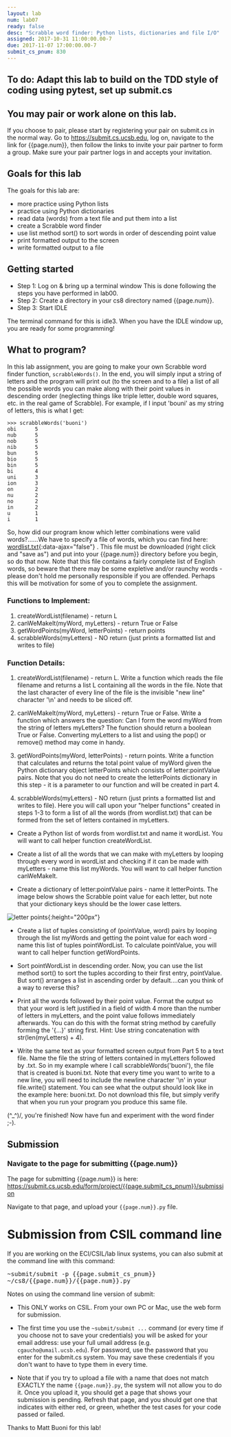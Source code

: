 ```yaml
---
layout: lab
num: lab07
ready: false
desc: "Scrabble word finder: Python lists, dictionaries and file I/O"
assigned: 2017-10-31 11:00:00.00-7
due: 2017-11-07 17:00:00.00-7
submit_cs_pnum: 830
---
```


## To do: Adapt this lab to build on the TDD style of coding using pytest, set up submit.cs

## You may pair or work alone on this lab.

If you choose to pair, please start by registering your pair on submit.cs in the normal way.  Go to 
<https://submit.cs.ucsb.edu>, log on, navigate to the link for {{page.num}}, then follow the links to invite your pair partner to form a group.   Make sure your pair partner logs in and accepts your invitation.

## Goals for this lab

The goals for this lab are:

* more practice using Python lists
* practice using Python dictionaries
* read data (words) from a text file and put them into a list
* create a Scrabble word finder
* use list method sort() to sort words in order of descending point value
* print formatted output to the screen
* write formatted output to a file

## Getting started


* Step 1: Log on & bring up a terminal window
This is done following the steps you have performed in lab00.
* Step 2: Create a directory in your cs8 directory named {{page.num}}. 
* Step 3: Start IDLE

The terminal command for this is idle3.  When you have the IDLE window up, you are ready for some programming! 

 
## What to program?

In this lab assignment, you are going to make your own Scrabble word finder function, `scrabbleWords()`.  In the end, you will simply input a string of letters and the program will print out (to the screen and to a file) a list of all the possible words you can make along with their point values in descending order (neglecting things like triple letter, double word squares, etc. in the real game of Scrabble).  For example, if I input 'bouni' as my string of letters, this is what I get:

```
>>> scrabbleWords('buoni')
obi      5
nub      5
nob      5
nib      5
bun      5
bio      5
bin      5
bi       4
uni      3
ion      3
on       2
nu       2
no       2
in       2
u        1
i        1
```

So, how did our program know which letter combinations were valid words?......We have to specify a file of words, which you can find here: [wordlist.txt](wordlist.txt){:data-ajax="false"} .  This file must be downloaded (right click and "save as") and put into your {{page.num}} directory before you begin, so do that now.  Note that this file contains a fairly complete list of English words, so beware that there may be some expletive and/or raunchy words - please don't hold me personally responsible if you are offended.  Perhaps this will be motivation for some of you to complete the assignment.  

 

### Functions to Implement:

1. createWordList(filename) - return L
2. canWeMakeIt(myWord, myLetters) - return True or False
3. getWordPoints(myWord, letterPoints) - return points
4. scrabbleWords(myLetters) - NO return (just prints a formatted list and writes to file)

 

### Function Details:

1. createWordList(filename) - return L.  Write a function which reads the file filename and returns a list L containing all the words in the file.  Note that the last character of every line of the file is the invisible "new line" character '\n' and needs to be sliced off.

 

2. canWeMakeIt(myWord, myLetters) - return True or False.  Write a function which answers the question: Can I form the word myWord from the string of letters myLetters?  The function should return a boolean True or False.  Converting myLetters to a list and using the pop() or remove() method may come in handy.

 

3. getWordPoints(myWord, letterPoints) - return points.  Write a function that calculates and returns the total point value of myWord given the Python dictionary object letterPoints which consists of letter:pointValue pairs.  Note that you do not need to create the letterPoints dictionary in this step - it is a parameter to our function and will be created in part 4.

 

4. scrabbleWords(myLetters) - NO return (just prints a formatted list and writes to file).  Here you will call upon your "helper functions" created in steps 1-3 to form a list of all the words (from wordlist.txt) that can be formed from the set of letters contained in myLetters. 

* Create a Python list of words from wordlist.txt and name it wordList.  You will want to call helper function createWordList.

* Create a list of all the words that we can make with myLetters by looping through every word in wordList and checking if it can be made with myLetters - name this list myWords.  You will want to call helper function canWeMakeIt.

* Create a dictionary of letter:pointValue pairs - name it letterPoints.  The image below shows the Scrabble point value for each letter, but note that your dictionary keys should be the lower case letters.

![letter points](scrabble_letters.png){:height="200px"}

* Create a list of tuples consisting of (pointValue, word) pairs by looping through the list myWords and getting the point value for each word - name this list of tuples pointWordList.  To calculate pointValue, you will want to call helper function getWordPoints.

* Sort pointWordList in descending order.  Now, you can use the list method sort() to sort the tuples according to their first entry, pointValue.  But sort() arranges a list in ascending order by default....can you think of a way to reverse this?

* Print all the words followed by their point value.  Format the output so that your word is left justified in a field of width 4 more than the number of letters in myLetters, and the point value follows immediately afterwards.  You can do this with the format string method by carefully forming the '{...}' string first.  Hint: Use string concatenation with str(len(myLetters) + 4).

* Write the same text as your formatted screen output from Part 5 to a text file.  Name the file the string of letters contained in myLetters followed by .txt.  So in my example where I call scrabbleWords('buoni'), the file that is created is buoni.txt.  Note that every time you want to write to a new line, you will need to include the newline character '\n' in your file.write() statement.  You can see what the output should look like in the example here: buoni.txt.  Do not download this file, but simply verify that when you run your program you produce this same file.

 

\(^_^)/, you're finished!  Now have fun and experiment with the word finder ;-).

## Submission

### Navigate to the page for submitting {{page.num}}

The page for submitting {{page.num}} is here: <https://submit.cs.ucsb.edu/form/project/{{page.submit_cs_pnum}}/submission>

Navigate to that page, and upload your `{{page.num}}.py` file.

# Submission from CSIL command line

If you are working on the ECI/CSIL/lab linux systems, you can also submit at the command line with this command:

<tt>~submit/submit -p {{page.submit_cs_pnum}} ~/cs8/{{page.num}}/{{page.num}}.py</tt>

Notes on using the command line version of submit:

* This ONLY works on CSIL.  From your own PC or Mac, use the web form for submission.

* The first time you use the `~submit/submit ...` command (or every time if you choose not to save your credentials) you will be asked for your email address: use your full umail address (e.g. `cgaucho@umail.ucsb.edu`).  For password, use the password that you enter for the submit.cs system.    You may save these credentials if you don't want to have to type them in every time.

* Note that if you try to upload a file with a name that does not match EXACTLY the name `{{page.num}}.py`, the system will not allow you to do it.   Once you upload it, you should get a page that shows your submission is pending.  Refresh that page, and you should get one that indicates with either red, or green, whether the test cases for your code passed or failed.

Thanks to Matt Buoni for this lab!